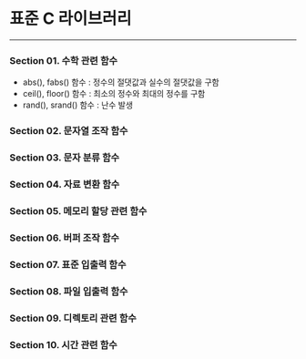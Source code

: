 # 표준 C 라이브러리
***
### Section 01. 수학 관련 함수
* abs(), fabs() 함수 : 정수의 절댓값과 실수의 절댓값을 구함
* ceil(), floor() 함수 : 최소의 정수와 최대의 정수를 구함
* rand(), srand() 함수 : 난수 발생

### Section 02. 문자열 조작 함수
### Section 03. 문자 분류 함수
### Section 04. 자료 변환 함수
### Section 05. 메모리 할당 관련 함수
### Section 06. 버퍼 조작 함수
### Section 07. 표준 입출력 함수
### Section 08. 파일 입출력 함수
### Section 09. 디렉토리 관련 함수
### Section 10. 시간 관련 함수

